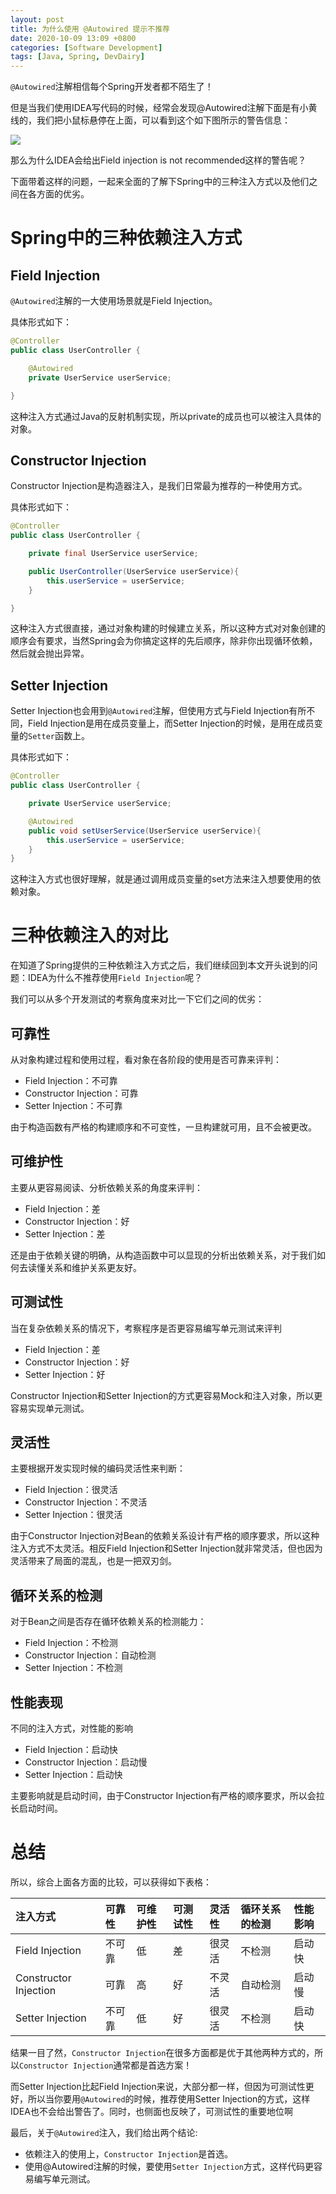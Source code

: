 ```yaml
---
layout: post
title: 为什么使用 @Autowired 提示不推荐
date: 2020-10-09 13:09 +0800
categories: [Software Development] 
tags: [Java, Spring, DevDairy]
---
```


`@Autowired`注解相信每个Spring开发者都不陌生了！

但是当我们使用IDEA写代码的时候，经常会发现@Autowired注解下面是有小黄线的，我们把小鼠标悬停在上面，可以看到这个如下图所示的警告信息：

![](https://cdn.jsdelivr.net/gh/Optimus-Xs/Blog-Images/2020-10-09-why-autowired-not-recommended/bVcVPVz.webp)

那么为什么IDEA会给出Field injection is not recommended这样的警告呢？

下面带着这样的问题，一起来全面的了解下Spring中的三种注入方式以及他们之间在各方面的优劣。

# Spring中的三种依赖注入方式
## Field Injection
`@Autowired`注解的一大使用场景就是Field Injection。

具体形式如下：
```java
@Controller
public class UserController {

    @Autowired
    private UserService userService;

}
```
这种注入方式通过Java的反射机制实现，所以private的成员也可以被注入具体的对象。

## Constructor Injection
Constructor Injection是构造器注入，是我们日常最为推荐的一种使用方式。

具体形式如下：

```java
@Controller
public class UserController {

    private final UserService userService;

    public UserController(UserService userService){
        this.userService = userService;
    }

}
```
这种注入方式很直接，通过对象构建的时候建立关系，所以这种方式对对象创建的顺序会有要求，当然Spring会为你搞定这样的先后顺序，除非你出现循环依赖，然后就会抛出异常。

## Setter Injection
Setter Injection也会用到`@Autowired`注解，但使用方式与Field Injection有所不同，Field Injection是用在成员变量上，而Setter Injection的时候，是用在成员变量的`Setter`函数上。

具体形式如下：

```java
@Controller
public class UserController {

    private UserService userService;

    @Autowired
    public void setUserService(UserService userService){
        this.userService = userService;
    }
}
```
这种注入方式也很好理解，就是通过调用成员变量的set方法来注入想要使用的依赖对象。

# 三种依赖注入的对比
在知道了Spring提供的三种依赖注入方式之后，我们继续回到本文开头说到的问题：IDEA为什么不推荐使用`Field Injection`呢？

我们可以从多个开发测试的考察角度来对比一下它们之间的优劣：

## 可靠性
从对象构建过程和使用过程，看对象在各阶段的使用是否可靠来评判：

- Field Injection：不可靠
- Constructor Injection：可靠
- Setter Injection：不可靠

由于构造函数有严格的构建顺序和不可变性，一旦构建就可用，且不会被更改。

## 可维护性
主要从更容易阅读、分析依赖关系的角度来评判：

- Field Injection：差
- Constructor Injection：好
- Setter Injection：差

还是由于依赖关键的明确，从构造函数中可以显现的分析出依赖关系，对于我们如何去读懂关系和维护关系更友好。

## 可测试性
当在复杂依赖关系的情况下，考察程序是否更容易编写单元测试来评判

- Field Injection：差
- Constructor Injection：好
- Setter Injection：好

Constructor Injection和Setter Injection的方式更容易Mock和注入对象，所以更容易实现单元测试。

## 灵活性
主要根据开发实现时候的编码灵活性来判断：

- Field Injection：很灵活
- Constructor Injection：不灵活
- Setter Injection：很灵活

由于Constructor Injection对Bean的依赖关系设计有严格的顺序要求，所以这种注入方式不太灵活。相反Field Injection和Setter Injection就非常灵活，但也因为灵活带来了局面的混乱，也是一把双刃剑。

## 循环关系的检测
对于Bean之间是否存在循环依赖关系的检测能力：

- Field Injection：不检测
- Constructor Injection：自动检测
- Setter Injection：不检测

## 性能表现
不同的注入方式，对性能的影响

- Field Injection：启动快
- Constructor Injection：启动慢
- Setter Injection：启动快

主要影响就是启动时间，由于Constructor Injection有严格的顺序要求，所以会拉长启动时间。

# 总结

所以，综合上面各方面的比较，可以获得如下表格：

| 注入方式              | 可靠性 | 可维护性 | 可测试性 | 灵活性 | 循环关系的检测 | 性能影响 |
| :-------------------- | :----- | :------- | :------- | :----- | :------------- | :------- |
| Field Injection       | 不可靠 | 低       | 差       | 很灵活 | 不检测         | 启动快   |
| Constructor Injection | 可靠   | 高       | 好       | 不灵活 | 自动检测       | 启动慢   |
| Setter Injection      | 不可靠 | 低       | 好       | 很灵活 | 不检测         | 启动快   |

结果一目了然，`Constructor Injection`在很多方面都是优于其他两种方式的，所以`Constructor Injection`通常都是首选方案！

而Setter Injection比起Field Injection来说，大部分都一样，但因为可测试性更好，所以当你要用`@Autowired`的时候，推荐使用Setter Injection的方式，这样IDEA也不会给出警告了。同时，也侧面也反映了，可测试性的重要地位啊

最后，关于`@Autowired`注入，我们给出两个结论:

- 依赖注入的使用上，`Constructor Injection`是首选。
- 使用@Autowired注解的时候，要使用`Setter Injection`方式，这样代码更容易编写单元测试。




